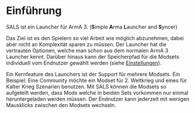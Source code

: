 # Einführung

SALS ist ein Launcher für ArmA 3. (**S**imple **A**rma **L**auncher and **S**yncer)

Das Ziel ist es den Spielern so viel Arbeit wie möglich abzunehmen, dabei aber nicht an Komplexität sparen zu müssen. Der Launcher hat die vertrauten Optionen, welche man schon aus dem normalen ArmA 3 Launcher kennt. Darüber hinaus kann der Speicherpfad für die Modsets individuell vom Endnutzer gewählt werden (siehe [Einstellungen](/de/spieler/config/)). 

Ein Kernfeature des Launchers ist der Support für mehrere Modsets. Ein Beispiel: Eine Community möchte ein Modset für 2. Weltkrieg und eines für Kalter Krieg Szenarien benutzen. Mit SALS können die Modsets so aufgeteilt werden, dass Mods welche in beiden Sets vorkommen nur einmal heruntergeladen werden müssen. Der Endnutzer kann jederzeit mit wenigen Mausklicks zwischen den Modsets wechseln. 
